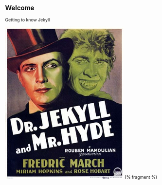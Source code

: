 ## Welcome

Getting to know Jekyll

![Dr Jekyll & mr Hyde film poster](assets/images/dr_jekyll_and_mr_hyde_film.jpg)
{% fragment %}
